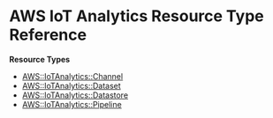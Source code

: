 # AWS IoT Analytics Resource Type Reference<a name="AWS_IoTAnalytics"></a>

**Resource Types**
+ [AWS::IoTAnalytics::Channel](aws-resource-iotanalytics-channel.md)
+ [AWS::IoTAnalytics::Dataset](aws-resource-iotanalytics-dataset.md)
+ [AWS::IoTAnalytics::Datastore](aws-resource-iotanalytics-datastore.md)
+ [AWS::IoTAnalytics::Pipeline](aws-resource-iotanalytics-pipeline.md)